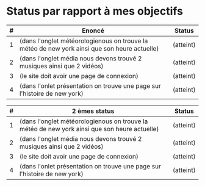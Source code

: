 # Status par rapport à mes objectifs

| # | Enoncé | Status |
|---|---|---|
|1| (dans l'onglet météorologienous on trouve la météo de new york ainsi que son heure actuelle)|(atteint)|
|2| (dans l'onglet média nous devons trouvé 2 musiques ainsi que 2 vidéos)|(atteint)|
|3| (le site doit avoir une page de connexion)|(atteint)|
|4| (dans l'onlet présentation on trouve une page sur l'histoire de new york)|(atteint)|

| # | 2 èmes status | Status |
|---|---|---|
|1| (dans l'onglet météorologienous on trouve la météo de new york ainsi que son heure actuelle)|(atteint)|
|2| (dans l'onglet média nous devons trouvé 2 musiques ainsi que 2 vidéos)|(atteint)|
|3| (le site doit avoir une page de connexion)|(atteint)|
|4| (dans l'onlet présentation on trouve une page sur l'histoire de new york)|(atteint)|